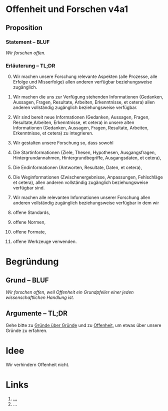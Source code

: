 <!---
   NAME - The NAME of this project is:
ethos

  FILE - The FILENAME of the current file is:
/v4a1.md

  CREATION - This project was CREATED on:
2017-01-28-16:15:00 UTC

  MODIFICATION - This project was last MODIFIED on:
2017-01-28-16:15:00 UTC

  VERSION - The current VERSION of this project is:
<git-commit-hash>-2017-01-28-16:15:00 UTC

  CREATOR(S) - This project was CREATED by:
Michael Czechowski, Martin Maga

  CONTACT - You can CONTACT the creator(s) or developer(s) of this project at:
E-Mail: mail@martinmaga.de

  COPYRIGHT - The COPYRIGHT holder of this project is:
COPYRIGHT (c) 2016 Martin Maga

  LICENSE - This project is LICENSED under the following license:
Martin Maga 2016 CC BY-SA 4.0 https://creativecommons.org

  SUBFILE – This is a SUBFILE! For more INFORMATION on this project go to:
/README.md
--->

# Offenheit und Forschen v4a1
## Proposition
### Statement – BLUF
*Wir forschen offen.*

### Erläuterung – TL;DR
0. Wir machen unsere Forschung relevante Aspekten (alle Prozesse, alle Erfolge und Misserfolge) allen anderen verfügbar beziehungsweise zugänglich.

1. Wir machen die uns zur Verfügung stehenden Informationen (Gedanken, Aussagen, Fragen, Resultate, Arbeiten, Erkenntnisse, et cetera) allen anderen vollständig zugänglich beziehungsweise verfügbar.

2. Wir sind bereit neue Informationen (Gedanken, Aussagen, Fragen, Resultate,Arbeiten, Erkenntnisse, et cetera) in unsere alten Informationen (Gedanken, Aussagen, Fragen, Resultate, Arbeiten, Erkenntnisse, et cetera) zu integrieren.

3. Wir gestalten unsere Forschung so, dass sowohl
  1. Die Startinformationen (Ziele, Thesen, Hypothesen, Ausgangsfragen, Hintergrundannahmen, Hintergrundbegriffe, Ausgangsdaten, et cetera),
  2. Die Endinformationen (Antworten, Resultate, Daten, et cetera),
  3. Die Weginformationen (Zwischenergebnisse, Anpassungen, Fehlschläge et cetera), allen anderen vollständig zugänglich beziehungsweise verfügbar sind.

4. Wir machen alle relevanten Informationen unserer Forschung allen anderen vollständig zugänglich beziehungsweise verfügbar in dem wir
  1. offene Standards,
  2. offene Normen,
  3. offene Formate,
  4. offene Werkzeuge
verwenden.

# Begründung
## Grund – BLUF
*Wir forschen offen, weil Offenheit ein Grundpfeiler einer jeden wissenschaftlichen Handlung ist.*

## Argumente – TL;DR
Gehe bitte zu [Gründe über Gründe](../contents/reasons/reasons.md) und zu [Offenheit](../contents/values/v4_openness.md), um etwas über unsere Gründe zu erfahren.

# Idee
Wir verhindern Offenheit nicht.

# Links
  1. […](…)
  2. …
